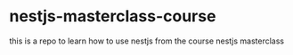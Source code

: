# nestjs-masterclass-course

this is a repo to learn how to use nestjs from the course nestjs masterclass
